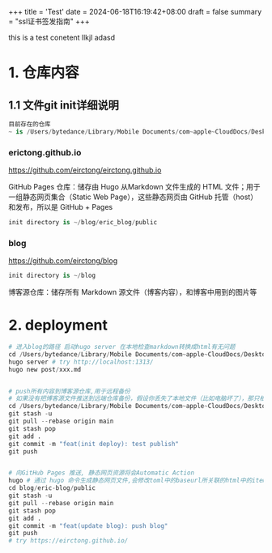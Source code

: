 +++
title = 'Test'
date = 2024-06-18T16:19:42+08:00
draft = false
summary = "ssl证书签发指南"
+++

this is a test conetent
llkjl
adasd

# 1. 仓库内容


## 1.1 文件git init详细说明
```python
目前存在的仓库
~ is /Users/bytedance/Library/Mobile Documents/com~apple~CloudDocs/Desktop/eric_blog/
```

### erictong.github.io
https://github.com/eirctong/eirctong.github.io 

GitHub Pages 仓库：储存由 Hugo 从Markdown 文件生成的 HTML 文件；用于一组静态网页集合（Static Web Page），这些静态网页由 GitHub 托管（host）和发布，所以是 GitHub + Pages


```python
init directory is ~/blog/eric_blog/public
```

### blog

https://github.com/eirctong/blog

```python
init directory is ~/blog
```

博客源仓库：储存所有 Markdown 源文件（博客内容），和博客中用到的图片等

# 2. deployment
```python
# 进入blog的路径 启动hugo server 在本地检查markdown转换成html有无问题
cd /Users/bytedance/Library/Mobile Documents/com~apple~CloudDocs/Desktop/eric_blog/blog/eric-blog
hugo server # try http://localhost:1313/
hugo new post/xxx.md


# push所有内容到博客源仓库,用于远程备份
# 如果没有把博客源文件推送到远端仓库备份，假设你丢失了本地文件（比如电脑坏了），那只根据public文件夹中的内容是很难复原你的所有博客内容的
cd /Users/bytedance/Library/Mobile Documents/com~apple~CloudDocs/Desktop/eric_blog/blog
git stash -u
git pull --rebase origin main
git stash pop
git add .
git commit -m "feat(init deploy): test publish"
git push


# 向GitHub Pages 推送, 静态网页资源将会Automatic Action
hugo # 通过 hugo 命令生成静态网页文件,会修改toml中的baseurl所关联的html中的item
cd blog/eric-blog/public
git stash -u
git pull --rebase origin main
git stash pop
git add .
git commit -m "feat(update blog): push blog"
git push
# try https://eirctong.github.io/
```